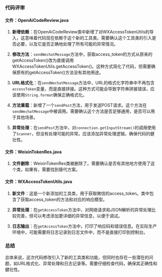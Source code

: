 ### 代码评审

#### 文件：OpenAiCodeReview.java
1. **新增依赖**：在OpenAiCodeReview类中新增了对WXAccessTokenUtils的导入，这意味着代码现在依赖于这个新的工具类。需要确认这个工具类的引入是否必要，以及它是否正确地处理了所有可能的异常情况。

2. **修改方法**：`sendWechatMessage`方法中，获取access_token的方式从原来的getAccessToken()改为直接调用WXAccessTokenUtils.getAccessToken()。这种方式简化了代码，但需要确保原有的getAccessToken()方法没有其他用途。

3. **URL格式化**：在`sendWechatMessage`方法中，URL的格式化字符串中不再包含`accessToken`变量，而是直接拼接。这种方式可能会导致字符串拼接错误，应该使用`String.format`确保正确格式化。

4. **方法重载**：新增了一个`sendPost`方法，用于发送POST请求。这个方法在`sendWechatMessage`中被调用。需要确认这个方法是否足够通用，是否可以用于其他场景。

5. **异常处理**：在`sendPost`方法中，对`connection.getInputStream()`的调用使用了`Scanner`，但没有处理可能的异常。应该添加异常处理逻辑，确保代码的健壮性。

#### 文件：WeixinTokenRes.java
1. **文件删除**：WeixinTokenRes类被删除了。需要确认是否有其他地方使用了这个类，如果有，需要找到替代方案。

#### 文件：WXAccessTokenUtils.java
1. **新文件**：这是一个新添加的工具类，用于获取微信的access_token。类中包含了获取access_token的方法和对应的响应模型。

2. **异常处理**：在`getAccessToken`方法中，对网络请求和JSON解析的异常处理比较完善，但可以考虑添加更详细的异常信息，以便于调试。

3. **日志输出**：在`getAccessToken`方法中，打印了响应码和错误信息。在实际生产环境中，可能需要将日志记录到日志文件中，而不是直接打印到控制台。

### 总结
总体来说，这次代码修改引入了新的工具类和功能，但同时也存在一些潜在的问题，如URL格式化、异常处理和日志记录等。需要仔细检查代码，确保其正确性和健壮性。